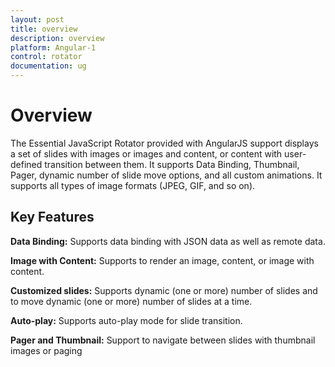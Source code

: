 ```yaml
---
layout: post
title: overview
description: overview
platform: Angular-1
control: rotator
documentation: ug
---
```

# Overview

The Essential JavaScript Rotator provided with AngularJS support displays a set of slides with images or images and content, or content with user-defined transition between them. It supports Data Binding, Thumbnail, Pager, dynamic number of slide move options, and all custom animations. It supports all types of image formats (JPEG, GIF, and so on).

## Key Features

**Data Binding:** Supports data binding with JSON data as well as remote data.

**Image with Content:** Supports to render an image, content, or image with content.

**Customized slides:** Supports dynamic (one or more) number of slides and to move dynamic (one or more) number of slides at a time.

**Auto-play:** Supports auto-play mode for slide transition.

**Pager and Thumbnail:** Support to navigate between slides with thumbnail images or paging



